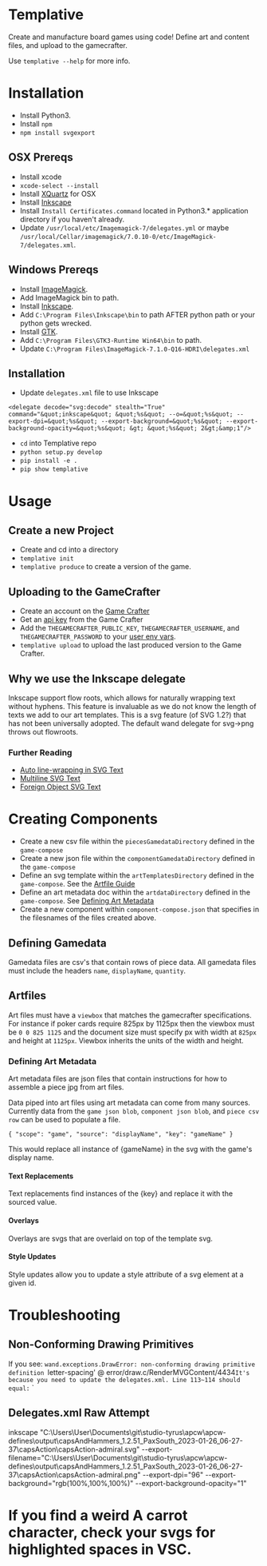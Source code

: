 # Templative

Create and manufacture board games using code! Define art and content files, and upload to the gamecrafter.

Use `templative --help` for more info.

# Installation

- Install Python3.
- Install `npm`
- `npm install svgexport`

## OSX Prereqs
- Install xcode
- `xcode-select --install`
- Install [XQuartz](https://www.xquartz.org/) for OSX
- Install [Inkscape](https://inkscape.org)
- Install `Install Certificates.command` located in Python3.* application directory if you haven't already.
- Update `/usr/local/etc/Imagemagick-7/delegates.yml` or maybe `/usr/local/Cellar/imagemagick/7.0.10-0/etc/ImageMagick-7/delegates.xml`.

## Windows Prereqs
- Install [ImageMagick](https://imagemagick.org/script/download.php#windows).
- Add ImageMagick bin to path.
- Install [Inkscape](https://inkscape.org).
- Add `C:\Program Files\Inkscape\bin` to path AFTER python path or your python gets wrecked.
- Install [GTK](https://github.com/tschoonj/GTK-for-Windows-Runtime-Environment-Installer/releases).
- Add `C:\Program Files\GTK3-Runtime Win64\bin` to path.
- Update `C:\Program Files\ImageMagick-7.1.0-Q16-HDRI\delegates.xml`

## Installation

- Update `delegates.xml` file to use Inkscape
```
<delegate decode="svg:decode" stealth="True" command="&quot;inkscape&quot; &quot;%s&quot; --o=&quot;%s&quot; --export-dpi=&quot;%s&quot; --export-background=&quot;%s&quot; --export-background-opacity=&quot;%s&quot; &gt; &quot;%s&quot; 2&gt;&amp;1"/>
```
- `cd` into Templative repo
- `python setup.py develop`
-	`pip install -e .`
- `pip show templative`

# Usage

## Create a new Project
- Create and cd into a directory
- `templative init`
- `templative produce` to create a version of the game. 

## Uploading to the GameCrafter
- Create an account on the [Game Crafter](https://www.thegamecrafter.com)
- Get an [api key](https://www.thegamecrafter.com/account/apikeys) from the Game Crafter
- Add the `THEGAMECRAFTER_PUBLIC_KEY`, `THEGAMECRAFTER_USERNAME`, and `THEGAMECRAFTER_PASSWORD` to your [user env vars](https://www.schrodinger.com/kb/1842).
- `templative upload` to upload the last produced version to the Game Crafter.

## Why we use the Inkscape delegate
Inkscape support flow roots, which allows for naturally wrapping text without hyphens. This feature is invaluable as we do not know the length of texts we add to our art templates. This is a svg feature (of SVG 1.2?) that has not been universally adopted. The default wand delegate for svg->png throws out flowroots.

### Further Reading

- [Auto line-wrapping in SVG Text](https://stackoverflow.com/questions/4991171/auto-line-wrapping-in-svg-text)
- [Multiline SVG Text](https://www.oreilly.com/library/view/svg-text-layout/9781491933817/ch04.html)
- [Foreign Object SVG Text](https://codepen.io/maxzz/pen/NzBGVE)

# Creating Components

- Create a new csv file within the `piecesGamedataDirectory` defined in the `game-compose`
- Create a new json file within the `componentGamedataDirectory` defined in the `game-compose`
- Define an svg template within the `artTemplatesDirectory` defined in the `game-compose`. See the [Artfile Guide](###-Artfile-Guide)
- Define an art metadata doc within the `artdataDirectory` defined in the `game-compose`. See [Defining Art Metadata](###-Defining-Art-Metadata)
- Create a new component within `component-compose.json` that specifies in the filesnames of the files created above.

## Defining Gamedata

Gamedata files are csv's that contain rows of piece data. All gamedata files must include the headers `name`, `displayName`, `quantity`.

## Artfiles

Art files must have a `viewbox` that matches the gamecrafter specifications. For instance if poker cards require 825px by 1125px then the viewbox must be `0 0 825 1125` and the document size must specify px with width at `825px` and height at `1125px`. Viewbox inherits the units of the width and height.

### Defining Art Metadata

Art metadata files are json files that contain instructions for how to assemble a piece jpg from art files.

Data piped into art files using art metadata can come from many sources. Currently data from the `game json blob`, `component json blob`, and `piece csv row` can be used to populate a file.

    { "scope": "game", "source": "displayName", "key": "gameName" }

This would replace all instance of {gameName} in the svg with the game's display name.

#### Text Replacements

Text replacements find instances of the {key} and replace it with the sourced value.

#### Overlays

Overlays are svgs that are overlaid on top of the template svg.

#### Style Updates

Style updates allow you to update a style attribute of a svg element at a given id.

# Troubleshooting

## Non-Conforming Drawing Primitives
If you see: `wand.exceptions.DrawError: non-conforming drawing primitive definition `letter-spacing' @ error/draw.c/RenderMVGContent/4434`
It's because you need to update the delegates.xml. Line 113~114 should equal:
`  <!-- Change export-png to export-file for inkscape 1.0+ -->
  <delegate decode="svg:decode" stealth="True" command="&quot;inkscape&quot; &quot;%s&quot; --o=&quot;%s&quot; --export-dpi=&quot;%s&quot; --export-background=&quot;%s&quot; --export-background-opacity=&quot;%s&quot; &gt; &quot;%s&quot; 2&gt;&amp;1"/>`

## Delegates.xml Raw Attempt
inkscape "C:\Users\User\Documents\git\studio-tyrus\apcw\apcw-defines\output\capsAndHammers_1.2.51_PaxSouth_2023-01-26_06-27-37\capsAction\capsAction-admiral.svg" --export-filename="C:\Users\User\Documents\git\studio-tyrus\apcw\apcw-defines\output\capsAndHammers_1.2.51_PaxSouth_2023-01-26_06-27-37\capsAction\capsAction-admiral.png" --export-dpi="96" --export-background="rgb(100%,100%,100%)" --export-background-opacity="1"

# If you find a weird A carrot character, check your svgs for highlighted spaces in VSC.

